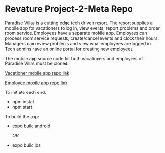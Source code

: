 # Revature Project-2-Meta Repo

Paradise Villas is a cutting edge tech driven resort. The resort supplies a mobile app for vacationers to log in, view events, report problems and order room service. Employees have a separate mobile app. Employees can process room service requests, create/cancel events and clock their hours. Managers can review problems and view what employees are logged in. Tech admins have an online portal for creating new employees.

The mobile app source code for both vacationers and employees of Paradise Villas must be cloned:

[Vacationer mobile app repo link](https://github.com/ma-ge13/P-2-Vacationer-Mobile-App.git)

[Employee mobile app repo link](https://github.com/ma-ge13/P-2-Employee-Mobile-App.git)

To initiate each end:

- npm install
- npm start

To build the app:

- expo build:android

    *OR*

- expo build:ios